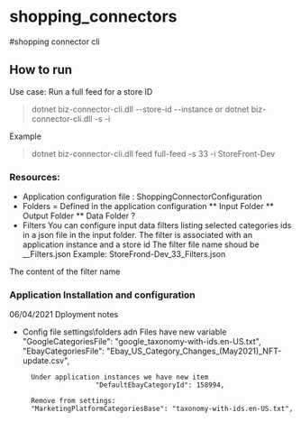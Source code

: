 # shopping_connectors

#shopping connector cli

## How to run 
Use case: Run a full feed for a store ID
> dotnet biz-connector-cli.dll <command> <command-scope> --store-id <nn> --instance <instance-name>
or
> dotnet biz-connector-cli.dll <command> <command-scope> -s <nn> -i <instance-name>

Example
> dotnet biz-connector-cli.dll feed full-feed -s 33 -i StoreFront-Dev

### Resources:
* Application configuration file : ShoppingConnectorConfiguration 
* Folders = Defined in the application configuration 
** Input Folder
** Output Folder
** Data Folder ?
* Filters
You can configure input data filters listing selected categories ids in a json file in the input folder. 
The filter is associated with an application instance and a store id
The filter file name shoud be <Instance-Name>_<store-id>_Filters.json
Example: StoreFrond-Dev_33_Filters.json

The content of the filter name 

### Application Installation and configuration
06/04/2021
Dployment notes

* Config file settings\folders adn Files have new variable
			"GoogleCategoriesFile": "google_taxonomy-with-ids.en-US.txt",
			"EbayCategoriesFile": "Ebay_US_Category_Changes_(May2021)_NFT-update.csv",

		Under application instances we have new item
						"DefaultEbayCategoryId": 158994,

		Remove from settings:
		"MarketingPlatformCategoriesBase": "taxonomy-with-ids.en-US.txt",



